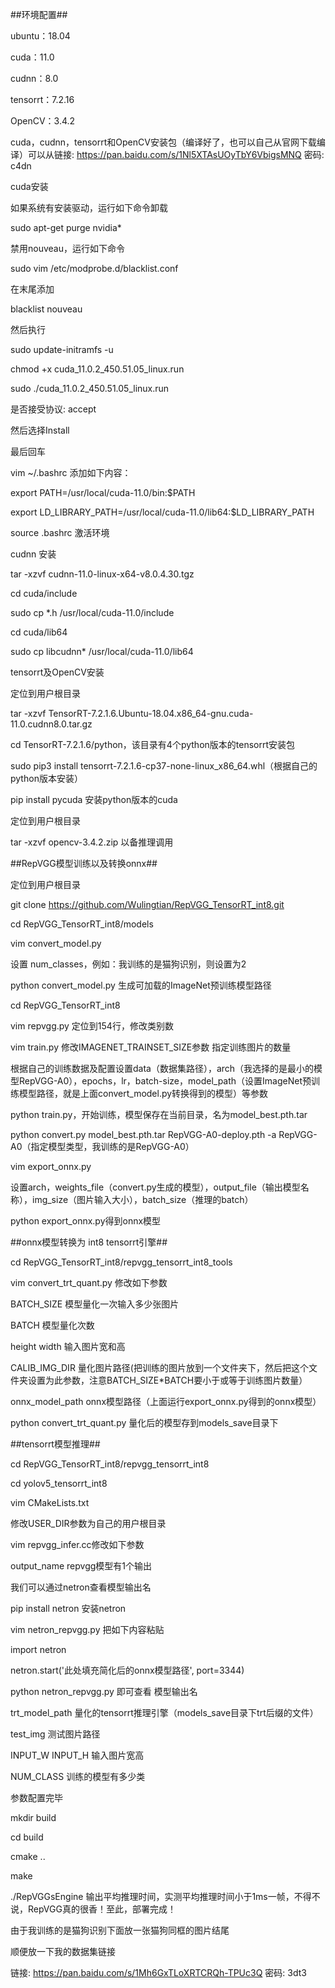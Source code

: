  ##环境配置##

ubuntu：18.04

cuda：11.0

cudnn：8.0

tensorrt：7.2.16

OpenCV：3.4.2

cuda，cudnn，tensorrt和OpenCV安装包（编译好了，也可以自己从官网下载编译）可以从链接: https://pan.baidu.com/s/1Nl5XTAsUOyTbY6VbigsMNQ 密码: c4dn

cuda安装

如果系统有安装驱动，运行如下命令卸载

sudo apt-get purge nvidia*

禁用nouveau，运行如下命令

sudo vim /etc/modprobe.d/blacklist.conf

在末尾添加

blacklist nouveau

然后执行

sudo update-initramfs -u

chmod +x cuda_11.0.2_450.51.05_linux.run

sudo ./cuda_11.0.2_450.51.05_linux.run

是否接受协议: accept

然后选择Install

最后回车

vim ~/.bashrc 添加如下内容：

export PATH=/usr/local/cuda-11.0/bin:$PATH

export LD_LIBRARY_PATH=/usr/local/cuda-11.0/lib64:$LD_LIBRARY_PATH

source .bashrc 激活环境

cudnn 安装

tar -xzvf cudnn-11.0-linux-x64-v8.0.4.30.tgz

cd cuda/include

sudo cp *.h /usr/local/cuda-11.0/include

cd cuda/lib64

sudo cp libcudnn* /usr/local/cuda-11.0/lib64

tensorrt及OpenCV安装

定位到用户根目录

tar -xzvf TensorRT-7.2.1.6.Ubuntu-18.04.x86_64-gnu.cuda-11.0.cudnn8.0.tar.gz

cd TensorRT-7.2.1.6/python，该目录有4个python版本的tensorrt安装包

sudo pip3 install tensorrt-7.2.1.6-cp37-none-linux_x86_64.whl（根据自己的python版本安装）

pip install pycuda 安装python版本的cuda

定位到用户根目录

tar -xzvf opencv-3.4.2.zip 以备推理调用

 ##RepVGG模型训练以及转换onnx##

定位到用户根目录

git clone https://github.com/Wulingtian/RepVGG_TensorRT_int8.git

cd RepVGG_TensorRT_int8/models

vim convert_model.py

设置 num_classes，例如：我训练的是猫狗识别，则设置为2

python convert_model.py 生成可加载的ImageNet预训练模型路径

cd RepVGG_TensorRT_int8

vim repvgg.py 定位到154行，修改类别数

vim train.py 修改IMAGENET_TRAINSET_SIZE参数 指定训练图片的数量

根据自己的训练数据及配置设置data（数据集路径），arch（我选择的是最小的模型RepVGG-A0），epochs，lr，batch-size，model_path（设置ImageNet预训练模型路径，就是上面convert_model.py转换得到的模型）等参数

python train.py，开始训练，模型保存在当前目录，名为model_best.pth.tar

python convert.py model_best.pth.tar RepVGG-A0-deploy.pth -a RepVGG-A0（指定模型类型，我训练的是RepVGG-A0）

vim export_onnx.py

设置arch，weights_file（convert.py生成的模型），output_file（输出模型名称），img_size（图片输入大小），batch_size（推理的batch）

python export_onnx.py得到onnx模型

##onnx模型转换为 int8 tensorrt引擎##

cd RepVGG_TensorRT_int8/repvgg_tensorrt_int8_tools

vim convert_trt_quant.py 修改如下参数

BATCH_SIZE 模型量化一次输入多少张图片

BATCH 模型量化次数

height width 输入图片宽和高

CALIB_IMG_DIR 量化图片路径(把训练的图片放到一个文件夹下，然后把这个文件夹设置为此参数，注意BATCH_SIZE*BATCH要小于或等于训练图片数量）

onnx_model_path onnx模型路径（上面运行export_onnx.py得到的onnx模型）

python convert_trt_quant.py 量化后的模型存到models_save目录下

##tensorrt模型推理##

cd RepVGG_TensorRT_int8/repvgg_tensorrt_int8

cd yolov5_tensorrt_int8

vim CMakeLists.txt

修改USER_DIR参数为自己的用户根目录

vim repvgg_infer.cc修改如下参数

output_name repvgg模型有1个输出

我们可以通过netron查看模型输出名

pip install netron 安装netron

vim netron_repvgg.py 把如下内容粘贴

import netron

netron.start('此处填充简化后的onnx模型路径', port=3344)

python netron_repvgg.py 即可查看 模型输出名

trt_model_path 量化的tensorrt推理引擎（models_save目录下trt后缀的文件）

test_img 测试图片路径

INPUT_W INPUT_H 输入图片宽高

NUM_CLASS 训练的模型有多少类

参数配置完毕

mkdir build

cd build

cmake ..

make

./RepVGGsEngine 输出平均推理时间，实测平均推理时间小于1ms一帧，不得不说，RepVGG真的很香！至此，部署完成！

由于我训练的是猫狗识别下面放一张猫狗同框的图片结尾

顺便放一下我的数据集链接

链接: https://pan.baidu.com/s/1Mh6GxTLoXRTCRQh-TPUc3Q 密码: 3dt3

